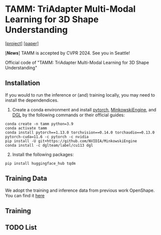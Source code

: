 # TAMM: TriAdapter Multi-Modal Learning for 3D Shape Understanding

[\[project\]](https://alanzhangcs.github.io/tamm-page/) [\[paper\]]() 

[***News***] TAMM is accepted by CVPR 2024. See you in Seattle!

Official code of "TAMM: TriAdapter Multi-Modal Learning for 3D Shape Understanding"

## Installation

If you would to run the inference or (and) training locally, you may need to install the dependendices.

1. Create a conda environment and install [pytorch](https://pytorch.org/get-started/previous-versions/), [MinkowskiEngine](https://nvidia.github.io/MinkowskiEngine/quick_start.html), and [DGL](https://www.dgl.ai/pages/start.html) by the following commands or their official guides:
```
conda create -n tamm python=3.9
conda activate tamm
conda install pytorch==1.13.0 torchvision==0.14.0 torchaudio==0.13.0 pytorch-cuda=11.6 -c pytorch -c nvidia
pip install -U git+https://github.com/NVIDIA/MinkowskiEngine
conda install -c dglteam/label/cu113 dgl
```
2. Install the following packages:
```
pip install huggingface_hub tqdm 
```

## Training Data
We adopt the training and inference data from previous work OpenShape. You can find it [here](https://github.com/Colin97/OpenShape_code)

## Training

## TODO List







